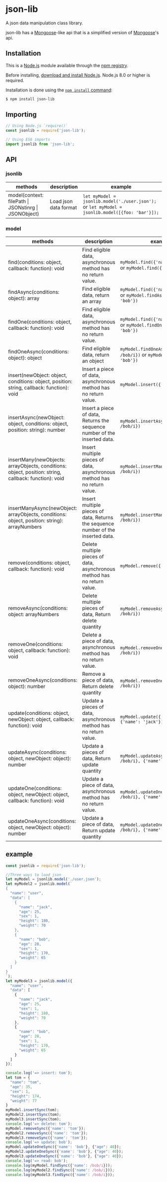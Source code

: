 # json-lib

A json data manipulation class library.

json-lib has a [Mongoose](https://mongoosejs.com/)-like api that is a simplified version of [Mongoose](https://mongoosejs.com/)'s api.

## Installation

This is a [Node.js](https://nodejs.org/en/) module available through the
[npm registry](https://www.npmjs.com/).

Before installing, [download and install Node.js](https://nodejs.org/en/download/).
Node.js 8.0 or higher is required.

Installation is done using the
[`npm install` command](https://docs.npmjs.com/getting-started/installing-npm-packages-locally):

```bash
$ npm install json-lib
```

## Importing

```javascript
// Using Node.js `require()`
const jsonlib = require('json-lib');

// Using ES6 imports
import jsonlib from 'json-lib';
```

## API

### jsonlib

methods | description | example
---|---|---
model(context: filePath \| JSONstinrg \| JSONObject) | Load json data format | ``let myModel = jsonlib.model('./user.json');`` or ``let myModel = jsonlib.model([{foo: 'bar'}]);``

### model

methods | description | example
---|---|---
find(conditions: object, callback: function): void | Find eligible data, asynchronous method has no return value. | ``myModel.find({'name': /bob/i})`` or ``myModel.find({'name': 'bob'})``
findAsync(conditions: object): array | Find eligible data, return an array | ``myModel.find({'name': /bob/i})`` or ``myModel.findAsync({'name': 'bob'})``
findOne(conditions: object, callback: function): void | Find eligible data, asynchronous method has no return value. | ``myModel.find({'name': /bob/i})`` or ``myModel.findOne({'name': 'bob'})``
findOneAsync(conditions: object): object | Find eligible data, return an object | ``myModel.findOneAsync({'name': /bob/i})`` or ``myModel.find({'name': 'bob'})``
insert(newObject: object, conditions: object, position: string, callback: function): void | Insert a piece of data,  asynchronous method has no return value. | ``myModel.insert({'name': /bob/i})``
insertAsync(newObject: object, conditions: object, position: string): number | Insert a piece of data, Returns the sequence number of the inserted data. | ``myModel.insertAsync({'name': /bob/i})``
insertMany(newObjects: arrayObjects, conditions: object, position: string, callback: function): void | Insert multiple pieces of data,  asynchronous method has no return value. | ``myModel.insertMany({'name': /bob/i})``
insertManyAsync(newObject: arrayObjects, conditions: object, position: string): arrayNumbers | Insert multiple pieces of data, Returns the sequence number of the inserted data. | ``myModel.insertManyAsync({'name': /bob/i})``
remove(conditions: object, callback: function): void | Delete multiple pieces of data, asynchronous method has no return value. | ``myModel.remove({'name': /bob/i})``
removeAsync(conditions: object: arrayNumbers | Delete multiple pieces of data, Return delete quantity | ``myModel.removeAsync({'name': /bob/i})``
removeOne(conditions: object, callback: function): void | Delete a piece of data, asynchronous method has no return value. | ``myModel.removeOne({'name': /bob/i})``
removeOneAsync(conditions: object): number | Remove a piece of data, Return delete quantity | ``myModel.removeOneAsync({'name': /bob/i})``
update(conditions: object, newObject: object, callback: function): void | Update a pieces of data, asynchronous method has no return value. | ``myModel.update({'name': /bob/i}, {'name': 'jack'})``
updateAsync(conditions: object, newObject: object): number | Update a pieces of data, Return update quantity | ``myModel.updateAsync({'name': /bob/i}, {'name': 'jack'})``
updateOne(conditions: object, newObject: object, callback: function): void | Update a piece of data, asynchronous method has no return value. | ``myModel.updateOne({'name': /bob/i}, {'name': 'jack'})``
updateOneAsync(conditions: object, newObject: object): number | Update a piece of data, Return update quantity | ``myModel.updateOneAsync({'name': /bob/i}, {'name': 'jack'})``

## example

```javascript
const jsonlib = require('json-lib');

//Three ways to load json
let myModel = jsonlib.model('./user.json');
let myModel2 = jsonlib.model(`
{
  "name": "user",
  "data": [
    {
      "name": "jack",
      "age": 25,
      "sex": 1,
      "height": 180,
      "weight": 70
    },
    {
      "name": "bob",
      "age": 28,
      "sex": 1,
      "height": 170,
      "weight": 65
    }
  ]
}
`);
let myModel3 = jsonlib.model({
  "name": "user",
  "data": [
    {
      "name": "jack",
      "age": 25,
      "sex": 1,
      "height": 180,
      "weight": 70
    },
    {
      "name": "bob",
      "age": 28,
      "sex": 1,
      "height": 170,
      "weight": 65
    }
  ]
});

console.log('=> insert: tom');
let tom = {
  "name": "tom",
  "age": 35,
  "sex": 1,
  "height": 174,
  "weight": 77
}
myModel.insertSync(tom);
myModel2.insertSync(tom);
myModel3.insertSync(tom);
console.log('=> delete: tom');
myModel.removeSync({'name': 'tom'});
myModel2.removeSync({'name': 'tom'});
myModel3.removeSync({'name': 'tom'});
console.log('=> update: bob');
myModel.updateOneSync({'name': 'bob'}, {"age": 40});
myModel2.updateOneSync({'name': 'bob'}, {"age": 40});
myModel3.updateOneSync({'name': 'bob'}, {"age": 40});
console.log('=> read: bob');
console.log(myModel.findSync({'name': /bob/i}));
console.log(myModel2.findSync({'name': /bob/i}));
console.log(myModel3.findSync({'name': /bob/i}));

```
